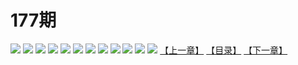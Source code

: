 # 177期
![](https://mao.mhtupian.com/uploads/img/7563/92863/001.jpg)
![](https://mao.mhtupian.com/uploads/img/7563/92863/002.jpg)
![](https://mao.mhtupian.com/uploads/img/7563/92863/003.jpg)
![](https://mao.mhtupian.com/uploads/img/7563/92863/004.jpg)
![](https://mao.mhtupian.com/uploads/img/7563/92863/005.jpg)
![](https://mao.mhtupian.com/uploads/img/7563/92863/006.jpg)
![](https://mao.mhtupian.com/uploads/img/7563/92863/007.jpg)
![](https://mao.mhtupian.com/uploads/img/7563/92863/008.jpg)
![](https://mao.mhtupian.com/uploads/img/7563/92863/009.jpg)
![](https://mao.mhtupian.com/uploads/img/7563/92863/010.jpg)
![](https://mao.mhtupian.com/uploads/img/7563/92863/011.jpg)
![](https://mao.mhtupian.com/uploads/img/7563/92863/012.jpg)
[【上一章】](./105.md)
[【目录】](./README.md)
[【下一章】](./107.md)
